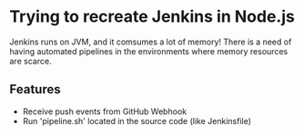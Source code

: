 # Trying to recreate Jenkins in Node.js

Jenkins runs on JVM, and it comsumes a lot of memory!
There is a need of having automated pipelines in the environments where memory resources are scarce.

## Features
* Receive push events from GitHub Webhook
* Run 'pipeline.sh' located in the source code (like Jenkinsfile)
